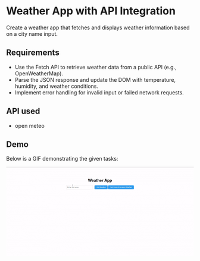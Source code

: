 #  Weather App with API Integration

Create a weather app that fetches and displays weather information based on a city name input.

## Requirements
- Use the Fetch API to retrieve weather data from a public API (e.g., OpenWeatherMap).
- Parse the JSON response and update the DOM with temperature, humidity, and weather conditions.
- Implement error handling for invalid input or failed network requests.

## API used
- open meteo

## Demo
Below is a GIF demonstrating the given tasks:

![Demo 1](./output/demo1.gif)